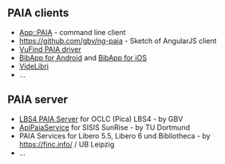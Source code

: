 ## PAIA clients
* [App::PAIA](https://metacpan.org/release/App-PAIA) - command line client
* https://github.com/gbv/ng-paia - Sketch of AngularJS client
* [VuFind PAIA driver](https://github.com/vufind-org/vufind/blob/master/module/VuFind/src/VuFind/ILS/Driver/PAIA.php)
* [BibApp for Android](https://github.com/gbv/bibapp-android) and [BibApp for iOS](https://github.com/gbv/bibapp-ios)
* [VideLibri](http://videlibri.sourceforge.net/index_en.html)
* ...

## PAIA server

* [LBS4 PAIA Server](https://verbundwiki.gbv.de/display/VZG/PAIA#PAIA-PAIA-Server-Hosting) for OCLC (Pica) LBS4 - by GBV
* [ApiPaiaService](https://github.com/hagbeck/ApiPaiaService) for SISIS SunRise - by TU Dortmund
* PAIA Services for Libero 5.5, Libero 6 und Bibliotheca - by https://finc.info/ / UB Leipzig
* ...

